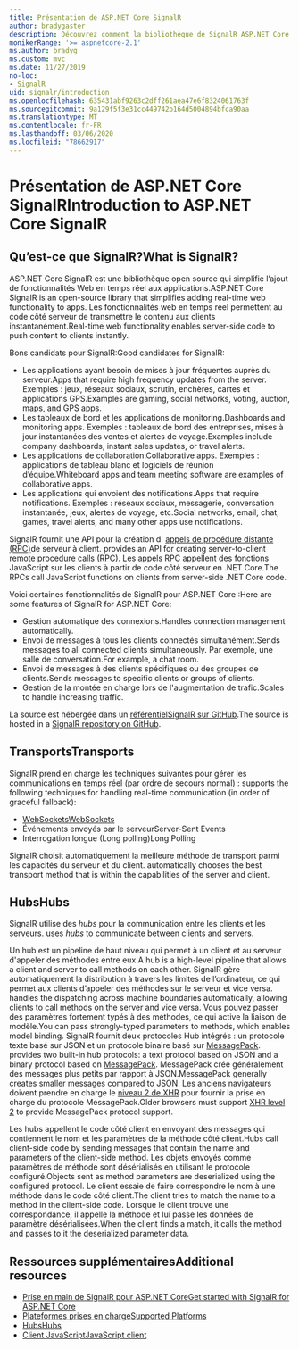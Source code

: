 ```yaml
---
title: Présentation de ASP.NET Core SignalR
author: bradygaster
description: Découvrez comment la bibliothèque de SignalR ASP.NET Core simplifie l’ajout de fonctionnalités en temps réel aux applications.
monikerRange: '>= aspnetcore-2.1'
ms.author: bradyg
ms.custom: mvc
ms.date: 11/27/2019
no-loc:
- SignalR
uid: signalr/introduction
ms.openlocfilehash: 635431abf9263c2dff261aea47e6f8324061763f
ms.sourcegitcommit: 9a129f5f3e31cc449742b164d5004894bfca90aa
ms.translationtype: MT
ms.contentlocale: fr-FR
ms.lasthandoff: 03/06/2020
ms.locfileid: "78662917"
---
```

# <a name="introduction-to-aspnet-core-opno-locsignalr"></a><span data-ttu-id="dc37d-103">Présentation de ASP.NET Core SignalR</span><span class="sxs-lookup"><span data-stu-id="dc37d-103">Introduction to ASP.NET Core SignalR</span></span>

## <a name="what-is-opno-locsignalr"></a><span data-ttu-id="dc37d-104">Qu’est-ce que SignalR?</span><span class="sxs-lookup"><span data-stu-id="dc37d-104">What is SignalR?</span></span>

<span data-ttu-id="dc37d-105">ASP.NET Core SignalR est une bibliothèque open source qui simplifie l’ajout de fonctionnalités Web en temps réel aux applications.</span><span class="sxs-lookup"><span data-stu-id="dc37d-105">ASP.NET Core SignalR is an open-source library that simplifies adding real-time web functionality to apps.</span></span> <span data-ttu-id="dc37d-106">Les fonctionnalités web en temps réel permettent au code côté serveur de transmettre le contenu aux clients instantanément.</span><span class="sxs-lookup"><span data-stu-id="dc37d-106">Real-time web functionality enables server-side code to push content to clients instantly.</span></span>

<span data-ttu-id="dc37d-107">Bons candidats pour SignalR:</span><span class="sxs-lookup"><span data-stu-id="dc37d-107">Good candidates for SignalR:</span></span>

* <span data-ttu-id="dc37d-108">Les applications ayant besoin de mises à jour fréquentes auprès du serveur.</span><span class="sxs-lookup"><span data-stu-id="dc37d-108">Apps that require high frequency updates from the server.</span></span> <span data-ttu-id="dc37d-109">Exemples : jeux, réseaux sociaux, scrutin, enchères, cartes et applications GPS.</span><span class="sxs-lookup"><span data-stu-id="dc37d-109">Examples are gaming, social networks, voting, auction, maps, and GPS apps.</span></span>
* <span data-ttu-id="dc37d-110">Les tableaux de bord et les applications de monitoring.</span><span class="sxs-lookup"><span data-stu-id="dc37d-110">Dashboards and monitoring apps.</span></span> <span data-ttu-id="dc37d-111">Exemples : tableaux de bord des entreprises, mises à jour instantanées des ventes et alertes de voyage.</span><span class="sxs-lookup"><span data-stu-id="dc37d-111">Examples include company dashboards, instant sales updates, or travel alerts.</span></span>
* <span data-ttu-id="dc37d-112">Les applications de collaboration.</span><span class="sxs-lookup"><span data-stu-id="dc37d-112">Collaborative apps.</span></span> <span data-ttu-id="dc37d-113">Exemples : applications de tableau blanc et logiciels de réunion d’équipe.</span><span class="sxs-lookup"><span data-stu-id="dc37d-113">Whiteboard apps and team meeting software are examples of collaborative apps.</span></span>
* <span data-ttu-id="dc37d-114">Les applications qui envoient des notifications.</span><span class="sxs-lookup"><span data-stu-id="dc37d-114">Apps that require notifications.</span></span> <span data-ttu-id="dc37d-115">Exemples : réseaux sociaux, messagerie, conversation instantanée, jeux, alertes de voyage, etc.</span><span class="sxs-lookup"><span data-stu-id="dc37d-115">Social networks, email, chat, games, travel alerts, and many other apps use notifications.</span></span>

SignalR<span data-ttu-id="dc37d-116"> fournit une API pour la création d' [appels de procédure distante (RPC)](https://wikipedia.org/wiki/Remote_procedure_call)de serveur à client.</span><span class="sxs-lookup"><span data-stu-id="dc37d-116"> provides an API for creating server-to-client [remote procedure calls (RPC)](https://wikipedia.org/wiki/Remote_procedure_call).</span></span> <span data-ttu-id="dc37d-117">Les appels RPC appellent des fonctions JavaScript sur les clients à partir de code côté serveur en .NET Core.</span><span class="sxs-lookup"><span data-stu-id="dc37d-117">The RPCs call JavaScript functions on clients from server-side .NET Core code.</span></span>

<span data-ttu-id="dc37d-118">Voici certaines fonctionnalités de SignalR pour ASP.NET Core :</span><span class="sxs-lookup"><span data-stu-id="dc37d-118">Here are some features of SignalR for ASP.NET Core:</span></span>

* <span data-ttu-id="dc37d-119">Gestion automatique des connexions.</span><span class="sxs-lookup"><span data-stu-id="dc37d-119">Handles connection management automatically.</span></span>
* <span data-ttu-id="dc37d-120">Envoi de messages à tous les clients connectés simultanément.</span><span class="sxs-lookup"><span data-stu-id="dc37d-120">Sends messages to all connected clients simultaneously.</span></span> <span data-ttu-id="dc37d-121">Par exemple, une salle de conversation.</span><span class="sxs-lookup"><span data-stu-id="dc37d-121">For example, a chat room.</span></span>
* <span data-ttu-id="dc37d-122">Envoi de messages à des clients spécifiques ou des groupes de clients.</span><span class="sxs-lookup"><span data-stu-id="dc37d-122">Sends messages to specific clients or groups of clients.</span></span>
* <span data-ttu-id="dc37d-123">Gestion de la montée en charge lors de l'augmentation de trafic.</span><span class="sxs-lookup"><span data-stu-id="dc37d-123">Scales to handle increasing traffic.</span></span>

<span data-ttu-id="dc37d-124">La source est hébergée dans un [référentielSignalR sur GitHub](https://github.com/dotnet/AspNetCore/tree/master/src/SignalR).</span><span class="sxs-lookup"><span data-stu-id="dc37d-124">The source is hosted in a [SignalR repository on GitHub](https://github.com/dotnet/AspNetCore/tree/master/src/SignalR).</span></span>

## <a name="transports"></a><span data-ttu-id="dc37d-125">Transports</span><span class="sxs-lookup"><span data-stu-id="dc37d-125">Transports</span></span>

SignalR<span data-ttu-id="dc37d-126"> prend en charge les techniques suivantes pour gérer les communications en temps réel (par ordre de secours normal) :</span><span class="sxs-lookup"><span data-stu-id="dc37d-126"> supports the following techniques for handling real-time communication (in order of graceful fallback):</span></span>

* [<span data-ttu-id="dc37d-127">WebSockets</span><span class="sxs-lookup"><span data-stu-id="dc37d-127">WebSockets</span></span>](https://tools.ietf.org/html/rfc7118)
* <span data-ttu-id="dc37d-128">Événements envoyés par le serveur</span><span class="sxs-lookup"><span data-stu-id="dc37d-128">Server-Sent Events</span></span>
* <span data-ttu-id="dc37d-129">Interrogation longue (Long polling)</span><span class="sxs-lookup"><span data-stu-id="dc37d-129">Long Polling</span></span>

SignalR<span data-ttu-id="dc37d-130"> choisit automatiquement la meilleure méthode de transport parmi les capacités du serveur et du client.</span><span class="sxs-lookup"><span data-stu-id="dc37d-130"> automatically chooses the best transport method that is within the capabilities of the server and client.</span></span>

## <a name="hubs"></a><span data-ttu-id="dc37d-131">Hubs</span><span class="sxs-lookup"><span data-stu-id="dc37d-131">Hubs</span></span>

SignalR<span data-ttu-id="dc37d-132"> utilise des *hubs* pour la communication entre les clients et les serveurs.</span><span class="sxs-lookup"><span data-stu-id="dc37d-132"> uses *hubs* to communicate between clients and servers.</span></span>

<span data-ttu-id="dc37d-133">Un hub est un pipeline de haut niveau qui permet à un client et au serveur d'appeler des méthodes entre eux.</span><span class="sxs-lookup"><span data-stu-id="dc37d-133">A hub is a high-level pipeline that allows a client and server to call methods on each other.</span></span> SignalR<span data-ttu-id="dc37d-134"> gère automatiquement la distribution à travers les limites de l’ordinateur, ce qui permet aux clients d’appeler des méthodes sur le serveur et vice versa.</span><span class="sxs-lookup"><span data-stu-id="dc37d-134"> handles the dispatching across machine boundaries automatically, allowing clients to call methods on the server and vice versa.</span></span> <span data-ttu-id="dc37d-135">Vous pouvez passer des paramètres fortement typés à des méthodes, ce qui active la liaison de modèle.</span><span class="sxs-lookup"><span data-stu-id="dc37d-135">You can pass strongly-typed parameters to methods, which enables model binding.</span></span> SignalR<span data-ttu-id="dc37d-136"> fournit deux protocoles Hub intégrés : un protocole texte basé sur JSON et un protocole binaire basé sur [MessagePack](https://msgpack.org/).</span><span class="sxs-lookup"><span data-stu-id="dc37d-136"> provides two built-in hub protocols: a text protocol based on JSON and a binary protocol based on [MessagePack](https://msgpack.org/).</span></span>  <span data-ttu-id="dc37d-137">MessagePack crée généralement des messages plus petits par rapport à JSON.</span><span class="sxs-lookup"><span data-stu-id="dc37d-137">MessagePack generally creates smaller messages compared to JSON.</span></span> <span data-ttu-id="dc37d-138">Les anciens navigateurs doivent prendre en charge le [niveau 2 de XHR](https://caniuse.com/#feat=xhr2) pour fournir la prise en charge du protocole MessagePack.</span><span class="sxs-lookup"><span data-stu-id="dc37d-138">Older browsers must support [XHR level 2](https://caniuse.com/#feat=xhr2) to provide MessagePack protocol support.</span></span>

<span data-ttu-id="dc37d-139">Les hubs appellent le code côté client en envoyant des messages qui contiennent le nom et les paramètres de la méthode côté client.</span><span class="sxs-lookup"><span data-stu-id="dc37d-139">Hubs call client-side code by sending messages that contain the name and parameters of the client-side method.</span></span> <span data-ttu-id="dc37d-140">Les objets envoyés comme paramètres de méthode sont désérialisés en utilisant le protocole configuré.</span><span class="sxs-lookup"><span data-stu-id="dc37d-140">Objects sent as method parameters are deserialized using the configured protocol.</span></span> <span data-ttu-id="dc37d-141">Le client essaie de faire correspondre le nom à une méthode dans le code côté client.</span><span class="sxs-lookup"><span data-stu-id="dc37d-141">The client tries to match the name to a method in the client-side code.</span></span> <span data-ttu-id="dc37d-142">Lorsque le client trouve une correspondance, il appelle la méthode et lui passe les données de paramètre désérialisées.</span><span class="sxs-lookup"><span data-stu-id="dc37d-142">When the client finds a match, it calls the method and passes to it the deserialized parameter data.</span></span>

## <a name="additional-resources"></a><span data-ttu-id="dc37d-143">Ressources supplémentaires</span><span class="sxs-lookup"><span data-stu-id="dc37d-143">Additional resources</span></span>

* <span data-ttu-id="dc37d-144">[Prise en main de SignalR pour ASP.NET Core](xref:tutorials/signalr)</span><span class="sxs-lookup"><span data-stu-id="dc37d-144">[Get started with SignalR for ASP.NET Core](xref:tutorials/signalr)</span></span>
* [<span data-ttu-id="dc37d-145">Plateformes prises en charge</span><span class="sxs-lookup"><span data-stu-id="dc37d-145">Supported Platforms</span></span>](xref:signalr/supported-platforms)
* [<span data-ttu-id="dc37d-146">Hubs</span><span class="sxs-lookup"><span data-stu-id="dc37d-146">Hubs</span></span>](xref:signalr/hubs)
* [<span data-ttu-id="dc37d-147">Client JavaScript</span><span class="sxs-lookup"><span data-stu-id="dc37d-147">JavaScript client</span></span>](xref:signalr/javascript-client)
